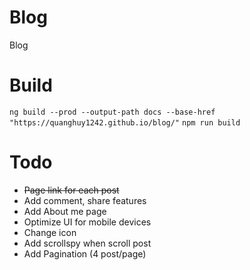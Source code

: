 # Blog
Blog

# Build 
`ng build --prod --output-path docs --base-href "https://quanghuy1242.github.io/blog/"`
`npm run build`

# Todo
- ~~Page link for each post~~
- Add comment, share features
- Add About me page
- Optimize UI for mobile devices
- Change icon
- Add scrollspy when scroll post
- Add Pagination (4 post/page)